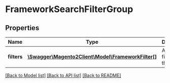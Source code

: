 # FrameworkSearchFilterGroup

## Properties
Name | Type | Description | Notes
------------ | ------------- | ------------- | -------------
**filters** | [**\Swagger\Magento2Client\Model\FrameworkFilter[]**](FrameworkFilter.md) | A list of filters in this group | [optional] 

[[Back to Model list]](../README.md#documentation-for-models) [[Back to API list]](../README.md#documentation-for-api-endpoints) [[Back to README]](../README.md)


